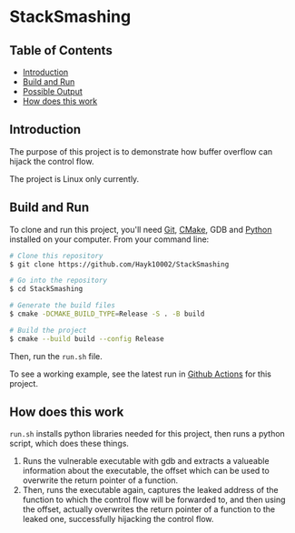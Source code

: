 # StackSmashing

## Table of Contents
- [Introduction](#introduction)
- [Build and Run](#build-and-run)
- [Possible Output](#possible-output)
- [How does this work](#how-does-this-work)

## Introduction
The purpose of this project is to demonstrate how buffer overflow can hijack the control flow.

The project is Linux only currently.

## Build and Run
To clone and run this project, you'll need [Git](https://git-scm.com), [CMake](https://cmake.org/), GDB and [Python](https://python.org) installed on your computer. From your command line:

```bash
# Clone this repository
$ git clone https://github.com/Hayk10002/StackSmashing

# Go into the repository
$ cd StackSmashing

# Generate the build files
$ cmake -DCMAKE_BUILD_TYPE=Release -S . -B build

# Build the project
$ cmake --build build --config Release
```

Then, run the `run.sh` file. 

To see a working example, see the latest run in [Github Actions](https://github.com/Hayk10002/StackSmashing/actions) for this project.

## How does this work
`run.sh` installs python libraries needed for this project, then runs a python script, which does these things.

1. Runs the vulnerable executable with gdb and extracts a valueable information about the executable, the offset which can be used to overwrite the return pointer of a function.
1. Then, runs the executable again, captures the leaked address of the function to which the control flow will be forwarded to, and then using the offset, actually overwrites the return pointer of a function to the leaked one, successfully hijacking the control flow.
